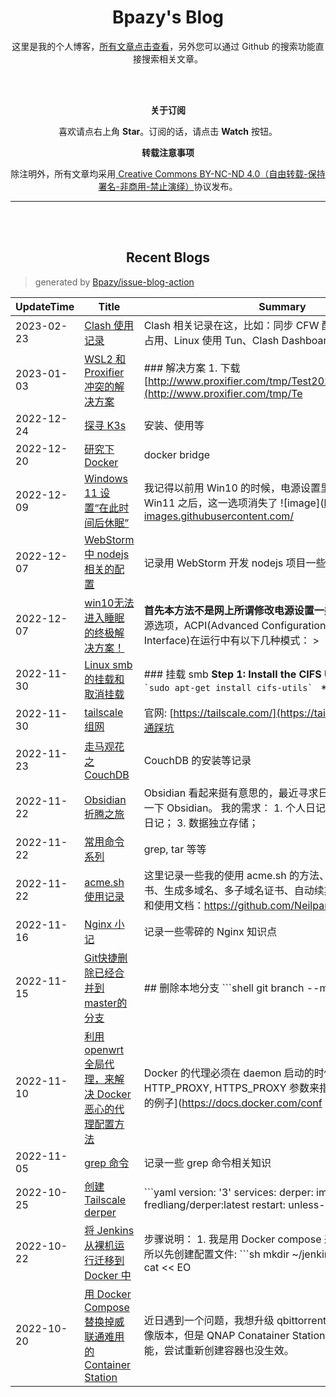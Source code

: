 <h1 align="center">Bpazy's Blog</h1>

<p align="center">这里是我的个人博客，<a href="https://github.com/Bpazy/blog/issues">所有文章点击查看</a>，另外您可以通过 Github 的搜索功能直接搜索相关文章。</p>


<br><br>
<p align="center"><b>关于订阅</b></p>
<p align="center">喜欢请点右上角 <b>Star</b>。订阅的话，请点击 <b>Watch</b> 按钮。</p>
<p align="center"><b>转载注意事项</b></p>
<p align="center">除注明外，所有文章均采用<a href="http://creativecommons.org/licenses/by-nc-nd/4.0/deed.zh"> Creative Commons BY-NC-ND 4.0（自由转载-保持署名-非商用-禁止演绎）</a>协议发布。</p>

--------------

<br><br>
<h2 align="center">Recent Blogs</h1>

> generated by [Bpazy/issue-blog-action](https://github.com/Bpazy/issue-blog-action)

<!--START_SECTION:blog-->
| UpdateTime | Title | Summary |
| ------ | ------ | ------ |
| 2023-02-23 | [Clash 使用记录](https://github.com/Bpazy/blog/issues/204) | Clash 相关记录在这，比如：同步 CFW 配置、Tun 模式 CPU 占用、Linux 使用 Tun、Clash Dashboard 等。 |
| 2023-01-03 | [WSL2 和 Proxifier 冲突的解决方案](https://github.com/Bpazy/blog/issues/156) | ### 解决方案 1. 下载 [http://www.proxifier.com/tmp/Test20200228/NoLsp.exe](http://www.proxifier.com/tmp/Te |
| 2022-12-24 | [探寻 K3s](https://github.com/Bpazy/blog/issues/258) | 安装、使用等 |
| 2022-12-20 | [研究下 Docker](https://github.com/Bpazy/blog/issues/256) | docker bridge |
| 2022-12-09 | [Windows 11 设置“在此时间后休眠”](https://github.com/Bpazy/blog/issues/227) | 我记得以前用 Win10 的时候，电源设置里有这一选项，但是到 Win11 之后，这一选项消失了 ![image](https://user-images.githubusercontent.com/ |
| 2022-12-07 | [WebStorm 中 nodejs 相关的配置](https://github.com/Bpazy/blog/issues/257) | 记录用 WebStorm 开发 nodejs 项目一些配置上的修改 |
| 2022-12-07 | [win10无法进入睡眠的终极解决方案！](https://github.com/Bpazy/blog/issues/116) | **首先本方法不是网上所谓修改电源设置一类的。**  先介绍一下电源选项，ACPI(Advanced Configuration and Power Interface)在运行中有以下几种模式： >  |
| 2022-11-30 | [Linux smb 的挂载和取消挂载](https://github.com/Bpazy/blog/issues/160) | ### 挂载 smb **Step 1: Install the CIFS Utils pkg** ```shell `sudo apt-get install cifs-utils` ``` **S |
| 2022-11-30 | [tailscale 组网](https://github.com/Bpazy/blog/issues/201) | 官网: [https://tailscale.com/](https://tailscale.com/)，威联通踩坑 |
| 2022-11-23 | [走马观花之 CouchDB](https://github.com/Bpazy/blog/issues/255) | CouchDB 的安装等记录 |
| 2022-11-22 | [Obsidian 折腾之旅](https://github.com/Bpazy/blog/issues/254) | Obsidian 看起来挺有意思的，最近寻求日记软件的替代，尝试一下 Obsidian。  我的需求： 1. 个人日记； 2. 多人共享同一份日记； 3. 数据独立存储； |
| 2022-11-22 | [常用命令系列](https://github.com/Bpazy/blog/issues/249) | grep, tar 等等 |
| 2022-11-22 | [acme.sh 使用记录](https://github.com/Bpazy/blog/issues/138) | 这里记录一些我的使用 acme.sh 的方法、内容，比如生成证书、生成多域名、多子域名证书、自动续期等等。  > 官方安装和使用文档：https://github.com/Neilpang/acme. |
| 2022-11-16 | [Nginx 小记](https://github.com/Bpazy/blog/issues/252) | 记录一些零碎的 Nginx 知识点 |
| 2022-11-15 | [Git快捷删除已经合并到master的分支](https://github.com/Bpazy/blog/issues/121) | ## 删除本地分支 ```shell git branch --merged master | grep -v '^[ *]*master$' | xargs git branch -d ```  原 |
| 2022-11-10 | [利用 openwrt 全局代理，来解决 Docker 恶心的代理配置方法](https://github.com/Bpazy/blog/issues/240) | Docker 的代理必须在 daemon 启动的时候，通过 HTTP_PROXY, HTTPS_PROXY 参数来指定。按照[官方文档的例子](https://docs.docker.com/conf |
| 2022-11-05 | [grep 命令](https://github.com/Bpazy/blog/issues/253) | 记录一些 grep 命令相关知识 |
| 2022-10-25 | [创建 Tailscale derper](https://github.com/Bpazy/blog/issues/219) | ```yaml version: '3' services:   derper:     image: fredliang/derper:latest     restart: unless-stop |
| 2022-10-22 | [将 Jenkins 从裸机运行迁移到 Docker 中](https://github.com/Bpazy/blog/issues/251) | 步骤说明： 1. 我是用 Docker compose 来运行 Jenkins 的，所以先创建配置文件: ```sh mkdir ~/jenkins && cd ~/jenkins cat << EO |
| 2022-10-20 | [用 Docker Compose 替换掉威联通难用的 Container Station](https://github.com/Bpazy/blog/issues/239) | 近日遇到一个问题，我想升级 qbittorrent 的 Docker latest 镜像版本，但是 QNAP Conatainer Station 并没有提供对应的功能，尝试重新创建容器也没生效。   |
<!--END_SECTION:blog-->
